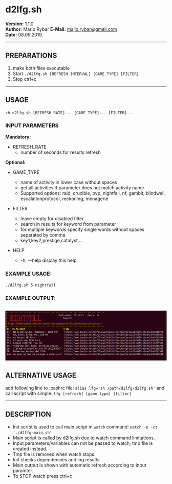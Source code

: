 #  d2lfg.sh 
                       
 **Version:** 1.1.0           
**Author:** Mario Rybar 
**E-Mail:** majlo.rybar@gmail.com         
 **Date:** 08.09.2019. 

-------------------------------------------------------------------------------- 
## PREPARATIONS         
       
1. make both files executable         
2. Start `./d2lfg.sh [REFRESH INTERVAL] [GAME TYPE] [FILTER]`              
3. Stop ctrl+c      

------------------------------------------------------------------------------   
## USAGE 
 `sh d2lfg.sh [REFRESH_RATE]... [GAME_TYPE]... [FILTER]... `

### INPUT PARAMETERS  
**Mandatory:**  
 * REFRESH_RATE         
    - number of seconds for results refresh         
        

**Optional:**    
 * GAME_TYPE 
    - name of activity in lower case without spaces   
    - get all activities if parameter does not match activity name   
    - Supported options: raid, crucible, pvp, nightfall, nf, gambit, blindwell, escalationprotocol, reckoning, menagerie  

 * FILTER
    - leave empty for disabled filter   
    - search in results for keyword from parameter                    
    - for multiple keywords specify single words without spaces separated by comma   
    - key1,key2,prestige,catalyst,...
 
  * HELP
     - -h, --help display this help          
       
### EXAMPLE USAGE:                 
 `./d2lfg.sh 5 nightfall`   
 
### EXAMPLE OUTPUT:
  ![GitHub Logo](/Example_output.png)    
 ---------------------------------------------------------------------------------
## ALTERNATIVE USAGE     

add following line to .bashrc file: `alias lfg='sh /path/d2lfg/d2lfg.sh'`  and call script with simple: `lfg [refresh] [game type] [filter]`        

---------------------------------------------------------------------------------

## DESCRIPTION    

- Init script is used to call main script in `watch` command:  `watch -n -ct './d2lfg-main.sh'`   
- Main script is called by d2lfg.sh due to watch command limitations.  
- Input parameters/variables can not be passed to watch, tmp file is created instead.  
- Tmp file is removed when watch stops.  
- Init checks dependencies and log results.  
- Main output is shown with automatic refresh according to input paramter.  
- To STOP watch press ctrl+c
